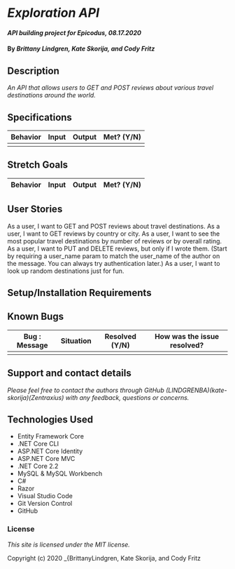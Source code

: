 # _Exploration API_

#### _API building project for Epicodus, 08.17.2020_

#### By _**Brittany Lindgren, Kate Skorija, and Cody Fritz**_

## Description

_An API that allows users to GET and POST reviews about various travel destinations around the world._

## Specifications

| Behavior | Input | Output | Met? (Y/N) |
| -------- | :---: | -----: | ---------: |
|          |       |        |            |

## Stretch Goals

| Behavior | Input | Output | Met? (Y/N) |
| -------- | :---: | -----: | ---------: |


## User Stories

As a user, I want to GET and POST reviews about travel destinations.
As a user, I want to GET reviews by country or city.
As a user, I want to see the most popular travel destinations by number of reviews or by overall rating.
As a user, I want to PUT and DELETE reviews, but only if I wrote them. (Start by requiring a user_name param to match the user_name of the author on the message. You can always try authentication later.)
As a user, I want to look up random destinations just for fun.

## Setup/Installation Requirements

## Known Bugs

| Bug : Message | Situation | Resolved (Y/N) | How was the issue resolved? |
| ------------- | --------- | -------------- | --------------------------- |
|               |           |                |                             |

## Support and contact details

_Please feel free to contact the authors through GitHub (LINDGRENBA)(kate-skorija)(Zentraxius) with any feedback, questions or concerns._

## Technologies Used

- Entity Framework Core
- .NET Core CLI
- ASP.NET Core Identity
- ASP.NET Core MVC
- .NET Core 2.2
- MySQL & MySQL Workbench
- C#
- Razor
- Visual Studio Code
- Git Version Control
- GitHub

### License

_This site is licensed under the MIT license._

Copyright (c) 2020 \_{BrittanyLindgren, Kate Skorija, and Cody Fritz
